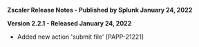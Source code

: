 **Zscaler Release Notes - Published by Splunk January 24, 2022**


**Version 2.2.1 - Released January 24, 2022**

* Added new action 'submit file' [PAPP-21221]